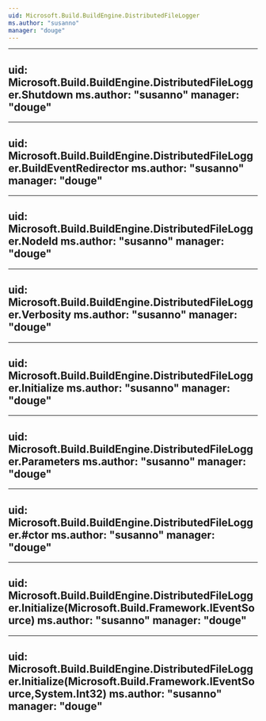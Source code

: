 ```yaml
---
uid: Microsoft.Build.BuildEngine.DistributedFileLogger
ms.author: "susanno"
manager: "douge"
---
```


---
uid: Microsoft.Build.BuildEngine.DistributedFileLogger.Shutdown
ms.author: "susanno"
manager: "douge"
---

---
uid: Microsoft.Build.BuildEngine.DistributedFileLogger.BuildEventRedirector
ms.author: "susanno"
manager: "douge"
---

---
uid: Microsoft.Build.BuildEngine.DistributedFileLogger.NodeId
ms.author: "susanno"
manager: "douge"
---

---
uid: Microsoft.Build.BuildEngine.DistributedFileLogger.Verbosity
ms.author: "susanno"
manager: "douge"
---

---
uid: Microsoft.Build.BuildEngine.DistributedFileLogger.Initialize
ms.author: "susanno"
manager: "douge"
---

---
uid: Microsoft.Build.BuildEngine.DistributedFileLogger.Parameters
ms.author: "susanno"
manager: "douge"
---

---
uid: Microsoft.Build.BuildEngine.DistributedFileLogger.#ctor
ms.author: "susanno"
manager: "douge"
---

---
uid: Microsoft.Build.BuildEngine.DistributedFileLogger.Initialize(Microsoft.Build.Framework.IEventSource)
ms.author: "susanno"
manager: "douge"
---

---
uid: Microsoft.Build.BuildEngine.DistributedFileLogger.Initialize(Microsoft.Build.Framework.IEventSource,System.Int32)
ms.author: "susanno"
manager: "douge"
---
